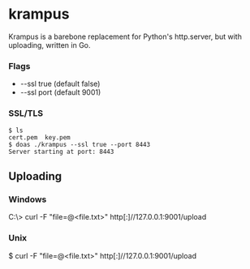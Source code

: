 # krampus
Krampus is a barebone replacement for Python's http.server, but with uploading, written in Go.

### Flags
* --ssl true (default false)
* --ssl port (default 9001)

### SSL/TLS
```
$ ls
cert.pem  key.pem
$ doas ./krampus --ssl true --port 8443
Server starting at port: 8443
```

## Uploading
### Windows
C:\\> curl -F "file=@\<file.txt\>" http[:]//127.0.0.1:9001/upload

### Unix
$ curl -F "file=@\<file.txt\>" http[:]//127.0.0.1:9001/upload